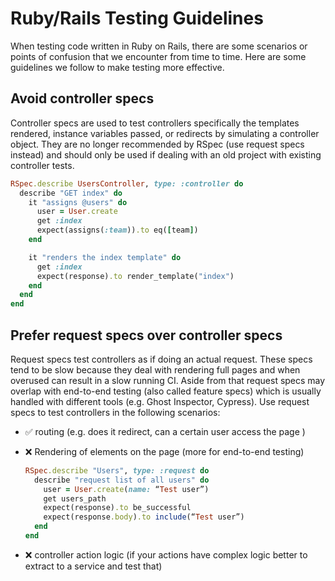 # Ruby/Rails Testing Guidelines

When testing code written in Ruby on Rails, there are some scenarios or points of confusion that we encounter from time to time. Here are some guidelines we follow to make testing more effective.

## Avoid controller specs

Controller specs are used to test controllers specifically the templates rendered, instance variables passed, or redirects by simulating a controller object. They are no longer recommended by RSpec (use request specs instead) and should only be used if dealing with an old project with existing controller tests.

```ruby
RSpec.describe UsersController, type: :controller do
  describe "GET index" do
    it "assigns @users" do
      user = User.create
      get :index
      expect(assigns(:team)).to eq([team])
    end

    it "renders the index template" do
      get :index
      expect(response).to render_template("index")
    end
  end
end
```

## Prefer request specs over controller specs

Request specs test controllers as if doing an actual request. These specs tend to be slow because they deal with rendering full pages and when overused can result in a slow running CI. Aside from that request specs may overlap with end-to-end testing (also called feature specs) which is usually handled with different tools (e.g. Ghost Inspector, Cypress). Use request specs to test controllers in the following scenarios:
- ✅ routing (e.g. does it redirect, can a certain user access the page )
- ❌ Rendering of elements on the page (more for end-to-end testing)

  ```ruby
  RSpec.describe "Users", type: :request do
    describe "request list of all users" do
      user = User.create(name: “Test user”)
      get users_path
      expect(response).to be_successful
      expect(response.body).to include(“Test user”)
    end
  end
  ```
- ❌ controller action logic (if your actions have complex logic better to extract to a service and test that)
